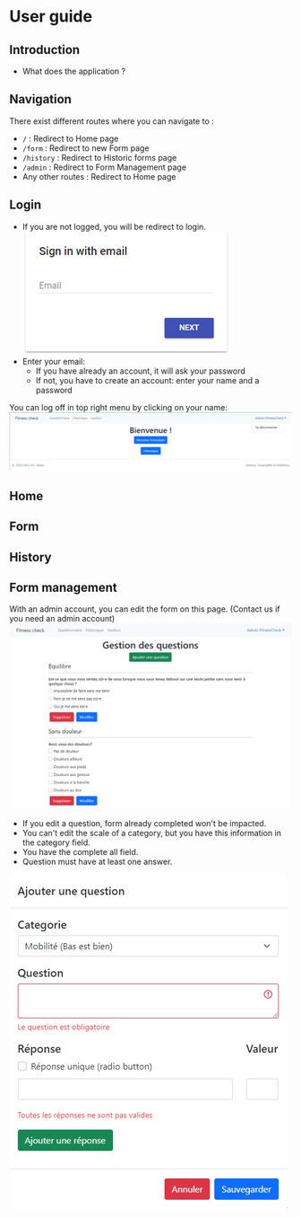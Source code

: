 # User guide
## Introduction
- What does the application ?

## Navigation
There exist different routes where you can navigate to :
- `/` : Redirect to Home page
- `/form` : Redirect to new Form page
- `/history` : Redirect to Historic forms page
- `/admin` : Redirect to Form Management page
- Any other routes : Redirect to Home page

## Login
- If you are not logged, you will be redirect to login.
![img.png](img/login.png)
- Enter your email:
  - If you have already an account, it will ask your password
  - If not, you have to create an account: enter your name and a password

You can log off in top right menu by clicking on your name:
![img.png](img/logoff.png)

## Home

## Form

## History

## Form management
With an admin account, you can edit the form on this page. (Contact us if you need an admin account)
![img.png](img/admin.png)
- If you edit a question, form already completed won't be impacted.
- You can't edit the scale of a category, but you have this information in the category field.
- You have the complete all field.
- Question must have at least one answer.

![img.png](img/addquestion.png)


